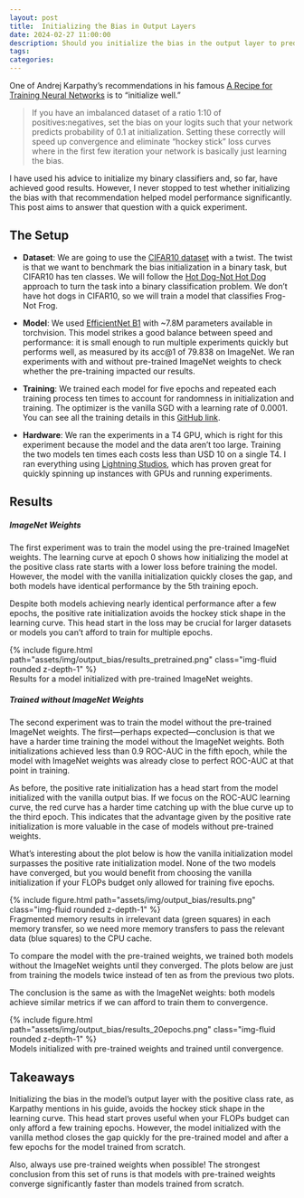 ```yaml
---
layout: post
title:  Initializing the Bias in Output Layers
date: 2024-02-27 11:00:00
description: Should you initialize the bias in the output layer to predict the positive rate?
tags: 
categories: 
---
```


One of Andrej Karpathy’s recommendations in his famous [A Recipe for Training Neural Networks](https://karpathy.github.io/2019/04/25/recipe/) is to “initialize well.”

> If you have an imbalanced dataset of a ratio 1:10 of positives:negatives, set the bias on your logits such that your network predicts probability of 0.1 at initialization. Setting these correctly will speed up convergence and eliminate “hockey stick” loss curves where in the first few iteration your network is basically just learning the bias.

I have used his advice to initialize my binary classifiers and, so far, have achieved good results. However, I never stopped to test whether initializing the bias with that recommendation helped model performance significantly. This post aims to answer that question with a quick experiment.

## The Setup

* **Dataset**: We are going to use the [CIFAR10 dataset](https://www.cs.toronto.edu/~kriz/cifar.html) with a twist. The twist is that we want to benchmark the bias initialization in a binary task, but CIFAR10 has ten classes. We will follow the [Hot Dog-Not Hot Dog](https://www.youtube.com/watch?v=tWwCK95X6go) approach to turn the task into a binary classification problem. We don’t have hot dogs in CIFAR10, so we will train a model that classifies Frog-Not Frog.

* **Model**: We used [EfficientNet B1](https://pytorch.org/vision/stable/models/generated/torchvision.models.efficientnet_b1.html#torchvision.models.EfficientNet_B1_Weights) with ~7.8M parameters available in torchvision. This model strikes a good balance between speed and performance: it is small enough to run multiple experiments quickly but performs well, as measured by its acc@1 of 79.838 on ImageNet. We ran experiments with and without pre-trained ImageNet weights to check whether the pre-training impacted our results.

* **Training**: We trained each model for five epochs and repeated each training process ten times to account for randomness in initialization and training. The optimizer is the vanilla SGD with a learning rate of 0.0001. You can see all the training details in this [GitHub link](https://github.com/cmpatino/substack/blob/main/output_bias_init/main.py).

* **Hardware**: We ran the experiments in a T4 GPU, which is right for this experiment because the model and the data aren’t too large. Training the two models ten times each costs less than USD 10 on a single T4. I ran everything using [Lightning Studios](https://lightning.ai/studios), which has proven great for quickly spinning up instances with GPUs and running experiments.

## Results

##### ImageNet Weights

The first experiment was to train the model using the pre-trained ImageNet weights. The learning curve at epoch 0 shows how initializing the model at the positive class rate starts with a lower loss before training the model. However, the model with the vanilla initialization quickly closes the gap, and both models have identical performance by the 5th training epoch.

Despite both models achieving nearly identical performance after a few epochs, the positive rate initialization avoids the hockey stick shape in the learning curve. This head start in the loss may be crucial for larger datasets or models you can’t afford to train for multiple epochs.

<div class="row mt-3">
    <div class="col-sm mt-3 mt-md-0">
        {% include figure.html path="assets/img/output_bias/results_pretrained.png" class="img-fluid rounded z-depth-1" %}
    </div>
</div>
<div class="caption">
    Results for a model initialized with pre-trained ImageNet weights.
</div>

##### Trained without ImageNet Weights

The second experiment was to train the model without the pre-trained ImageNet weights. The first—perhaps expected—conclusion is that we have a harder time training the model without the ImageNet weights. Both initializations achieved less than 0.9 ROC-AUC in the fifth epoch, while the model with ImageNet weights was already close to perfect ROC-AUC at that point in training.

As before, the positive rate initialization has a head start from the model initialized with the vanilla output bias. If we focus on the ROC-AUC learning curve, the red curve has a harder time catching up with the blue curve up to the third epoch. This indicates that the advantage given by the positive rate initialization is more valuable in the case of models without pre-trained weights.

What’s interesting about the plot below is how the vanilla initialization model surpasses the positive rate initialization model. None of the two models have converged, but you would benefit from choosing the vanilla initialization if your FLOPs budget only allowed for training five epochs.

<div class="row mt-3">
    <div class="col-sm mt-3 mt-md-0">
        {% include figure.html path="assets/img/output_bias/results.png" class="img-fluid rounded z-depth-1" %}
    </div>
</div>
<div class="caption">
    Fragmented memory results in irrelevant data (green squares) in each memory transfer, so we need more memory transfers to pass the relevant data (blue squares) to the CPU cache.
</div>

To compare the model with the pre-trained weights, we trained both models without the ImageNet weights until they converged. The plots below are just from training the models twice instead of ten as from the previous two plots.

The conclusion is the same as with the ImageNet weights: both models achieve similar metrics if we can afford to train them to convergence.

<div class="row mt-3">
    <div class="col-sm mt-3 mt-md-0">
        {% include figure.html path="assets/img/output_bias/results_20epochs.png" class="img-fluid rounded z-depth-1" %}
    </div>
</div>
<div class="caption">
    Models initialized with pre-trained weights and trained until convergence.
</div>

## Takeaways

Initializing the bias in the model’s output layer with the positive class rate, as Karpathy mentions in his guide, avoids the hockey stick shape in the learning curve. This head start proves useful when your FLOPs budget can only afford a few training epochs. However, the model initialized with the vanilla method closes the gap quickly for the pre-trained model and after a few epochs for the model trained from scratch.

Also, always use pre-trained weights when possible! The strongest conclusion from this set of runs is that models with pre-trained weights converge significantly faster than models trained from scratch.